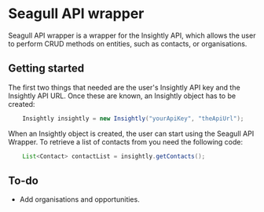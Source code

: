 Seagull API wrapper
==============
Seagull API wrapper is a wrapper for the Insightly API, which allows the user to
perform CRUD methods on entities, such as contacts, or organisations.


Getting started
--------------

The first two things that needed are the user's Insightly API key and the Insightly API URL.
Once these are known, an Insightly object has to be created:

```java
    Insightly insightly = new Insightly("yourApiKey", "theApiUrl");
```

When an Insightly object is created, the user can start using the Seagull API Wrapper.
To retrieve a list of contacts from you need the following code:

```java
    List<Contact> contactList = insightly.getContacts();
```

To-do
---------------
* Add organisations and opportunities.

